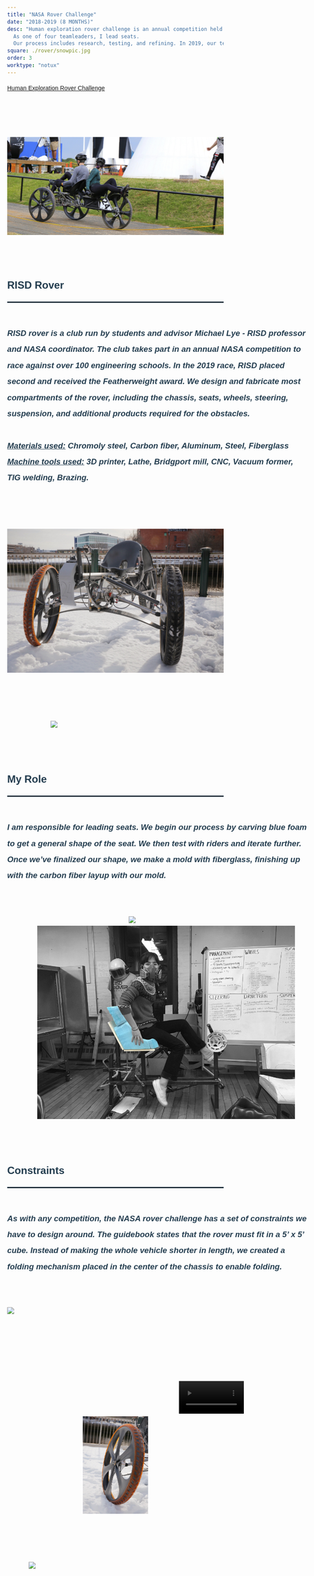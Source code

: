```yaml
---
title: "NASA Rover Challenge"
date: "2018-2019 (8 MONTHS)"
desc: "Human exploration rover challenge is an annual competition held by NASA. The participants are required to design a human-powered vehicle that can run on a         simulated Mars terrain.
  As one of four teamleaders, I lead seats. 
  Our process includes research, testing, and refining. In 2019, our team won the  Featherweight class design award and placed second among 100 other schools."
square: ./rover/snowpic.jpg
order: 3
worktype: "notux"
---
```


<style>
.roversize{
  display: block;
  margin-left: auto;
  margin-right: auto;
  width: 50%; 
}
.intro{
   font-family: 'IBM Plex Sans', sans-serif;
   line-height: 2;
   margin:left;
   width: 600px;
}
.introIMG{
    width:20%;
    float:right;
}
.Title {
  margin-top:100px;
  font-family: 'IBM Plex Sans', sans-serif;
  color:#253E50;
  font-size: 18pt;
  font-weight:bold;
}
.paragraph {
  margin-top:50px;
  font-family: 'IBM Plex Sans', sans-serif;
  color:#253E50;
  font-size: 14pt;
  font-weight:bold;
  width:700px;
  line-height: 2;
  margin:auto;


}
.line{
    border-width:thin;
    border-style:solid;
  }
</style>

<div class = "intro">
  <a href="https://www.nasa.gov/stem/roverchallenge/competition/index.html">Human Exploration Rover Challenge</a>
</div>
<div style = "/*background-color:  #484848;*/margin-top:100px;width:100%; margin:left;">
    <img src = "./rover/big.jpg" > 
</div>
<div class = "Title" >
    RISD Rover
    <hr class="line" >
  </br>
    <h6 class = "paragraph">
     RISD rover is a club run by students and advisor Michael Lye - RISD professor and NASA coordinator. The club takes part in an annual NASA competition to race
     against over 100 engineering schools. In the 2019 race, RISD placed second and received the Featherweight award. 
     We design and fabricate most compartments of the rover, including the chassis, seats, wheels, steering, suspension, and additional products required for the obstacles. 
    </br>
    </br>
     <b style = "text-decoration: underline">Materials used:</b> Chromoly steel, Carbon fiber, Aluminum, Steel, Fiberglass
    </br>
     <b style = "text-decoration: underline">Machine tools used:</b> 3D printer, Lathe, Bridgport mill, CNC, Vacuum former, TIG welding, Brazing. 
    </h6>
<div style = "margin-top:100px">
  <img src = "./rover/fullbody.jpg"  > 
</div>
<div style = "width:60%;padding-top:100px; margin:auto">
  <img src = "./rover/terrain.png"  > 
</div>
<div  class = "Title" >
    My Role
    <hr class="line" >
      </br>
    <h6 class = "paragraph">
     I am responsible for leading seats. We begin our process by carving blue foam to get a general shape of the seat. We then test with riders and iterate further. Once we’ve finalized our shape, we make a mold with fiberglass, finishing up with the carbon fiber layup with our mold.
    </h6>
</div>
<div style = "width:30%; float:right; margin-top:70px; margin-right:70px;">
  <img src = "./rover/sandingDuratec.png" > 
</div>
 <div style = "width:600px;margin-top:70px; margin-left:70px;">
      <img src = "./rover/bwtesting.jpg" > 
</div>
<div class = "Title" >
    Constraints
    <hr class="line" >
  </br>
    <h6 class = "paragraph">
     As with any competition, the NASA rover challenge has a set of constraints we have to design around. The guidebook states that the rover must fit in a 5’ x 5’ cube. Instead of making the whole vehicle shorter in length, we created a folding mechanism placed in the center of the chassis to enable folding. 
    </h6>
</div>
 <div style = "width:800px; margin:auto; margin-top:70px;">
      <img src = "./rover/rename.png" > 
</div>
 <video controls autoplay loop style = "width:30%; margin-top:150px; margin-left:400px;" >
    <source src="./rover/rover_vid.mp4" type="video/mp4">
</video>
<div style = "width:30%; margin:auto; ;">
    <img src = "./rover/snowWheel.jpg" > 
</div>
<div style = "width:80%;margin:auto;padding-top:100px;">
    <img src = "./rover/film.jpg" > 
</div>